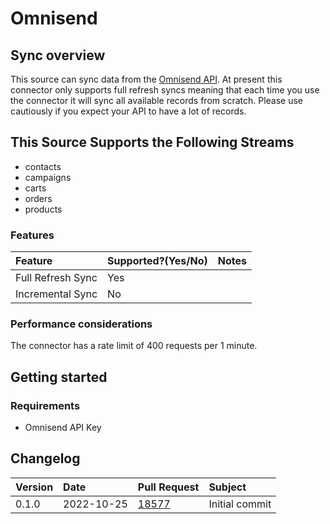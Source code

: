 # Omnisend

## Sync overview

This source can sync data from the [Omnisend API](https://api-docs.omnisend.com/reference/intro). At
present this connector only supports full refresh syncs meaning that each time you use the connector
it will sync all available records from scratch. Please use cautiously if you expect your API to
have a lot of records.

## This Source Supports the Following Streams

- contacts
- campaigns
- carts
- orders
- products

### Features

| Feature           | Supported?\(Yes/No\) | Notes |
| :---------------- | :------------------- | :---- |
| Full Refresh Sync | Yes                  |       |
| Incremental Sync  | No                   |       |

### Performance considerations

The connector has a rate limit of 400 requests per 1 minute.

## Getting started

### Requirements

- Omnisend API Key

## Changelog

| Version | Date       | Pull Request                                             | Subject        |
| :------ | :--------- | :------------------------------------------------------- | :------------- |
| 0.1.0   | 2022-10-25 | [18577](https://github.com/airbytehq/airbyte/pull/18577) | Initial commit |
